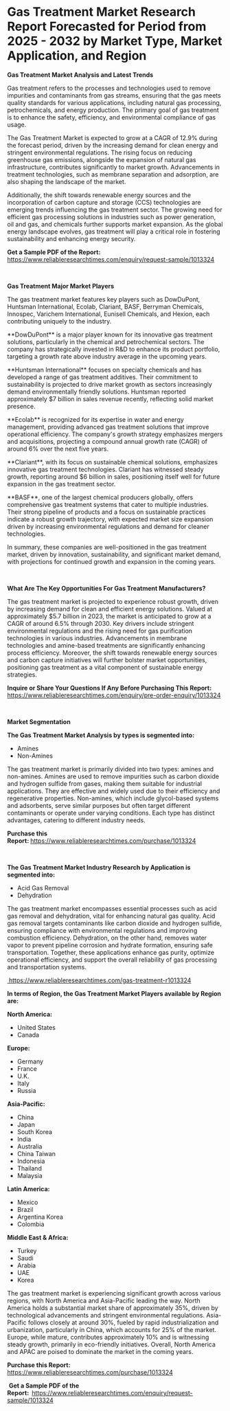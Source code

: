 <p><h1>Gas Treatment Market Research Report Forecasted for Period from 2025 -  2032 by Market Type, Market Application, and Region</h1></p><p><strong>Gas Treatment Market Analysis and Latest Trends</strong></p>
<p><p>Gas treatment refers to the processes and technologies used to remove impurities and contaminants from gas streams, ensuring that the gas meets quality standards for various applications, including natural gas processing, petrochemicals, and energy production. The primary goal of gas treatment is to enhance the safety, efficiency, and environmental compliance of gas usage.</p><p>The Gas Treatment Market is expected to grow at a CAGR of 12.9% during the forecast period, driven by the increasing demand for clean energy and stringent environmental regulations. The rising focus on reducing greenhouse gas emissions, alongside the expansion of natural gas infrastructure, contributes significantly to market growth. Advancements in treatment technologies, such as membrane separation and adsorption, are also shaping the landscape of the market.</p><p>Additionally, the shift towards renewable energy sources and the incorporation of carbon capture and storage (CCS) technologies are emerging trends influencing the gas treatment sector. The growing need for efficient gas processing solutions in industries such as power generation, oil and gas, and chemicals further supports market expansion. As the global energy landscape evolves, gas treatment will play a critical role in fostering sustainability and enhancing energy security.</p></p>
<p><strong>Get a Sample PDF of the Report:&nbsp;</strong> <a href="https://www.reliableresearchtimes.com/enquiry/request-sample/1013324?utm_campaign=3279&utm_medium=2&utm_source=Github&utm_content=ia&utm_term=17042025&utm_id=gas-treatment">https://www.reliableresearchtimes.com/enquiry/request-sample/1013324</a></p>
<p>&nbsp;</p>
<p><strong>Gas Treatment Major Market Players</strong></p>
<p><p>The gas treatment market features key players such as DowDuPont, Huntsman International, Ecolab, Clariant, BASF, Berryman Chemicals, Innospec, Varichem International, Eunisell Chemicals, and Hexion, each contributing uniquely to the industry.</p><p>**DowDuPont** is a major player known for its innovative gas treatment solutions, particularly in the chemical and petrochemical sectors. The company has strategically invested in R&D to enhance its product portfolio, targeting a growth rate above industry average in the upcoming years. </p><p>**Huntsman International** focuses on specialty chemicals and has developed a range of gas treatment additives. Their commitment to sustainability is projected to drive market growth as sectors increasingly demand environmentally friendly solutions. Huntsman reported approximately $7 billion in sales revenue recently, reflecting solid market presence.</p><p>**Ecolab** is recognized for its expertise in water and energy management, providing advanced gas treatment solutions that improve operational efficiency. The company's growth strategy emphasizes mergers and acquisitions, projecting a compound annual growth rate (CAGR) of around 6% over the next five years.</p><p>**Clariant**, with its focus on sustainable chemical solutions, emphasizes innovative gas treatment technologies. Clariant has witnessed steady growth, reporting around $6 billion in sales, positioning itself well for future expansion in the gas treatment sector.</p><p>**BASF**, one of the largest chemical producers globally, offers comprehensive gas treatment systems that cater to multiple industries. Their strong pipeline of products and a focus on sustainable practices indicate a robust growth trajectory, with expected market size expansion driven by increasing environmental regulations and demand for cleaner technologies.</p><p>In summary, these companies are well-positioned in the gas treatment market, driven by innovation, sustainability, and significant market demand, with projections for continued growth and expansion in the coming years.</p></p>
<p>&nbsp;</p>
<p><strong>What Are The Key Opportunities For Gas Treatment Manufacturers?</strong></p>
<p><p>The gas treatment market is projected to experience robust growth, driven by increasing demand for clean and efficient energy solutions. Valued at approximately $5.7 billion in 2023, the market is anticipated to grow at a CAGR of around 6.5% through 2030. Key drivers include stringent environmental regulations and the rising need for gas purification technologies in various industries. Advancements in membrane technologies and amine-based treatments are significantly enhancing process efficiency. Moreover, the shift towards renewable energy sources and carbon capture initiatives will further bolster market opportunities, positioning gas treatment as a vital component of sustainable energy strategies.</p></p>
<p><strong>Inquire or Share Your Questions If Any Before Purchasing This Report:</strong> <a href="https://www.reliableresearchtimes.com/enquiry/pre-order-enquiry/1013324?utm_campaign=3279&utm_medium=2&utm_source=Github&utm_content=ia&utm_term=17042025&utm_id=gas-treatment">https://www.reliableresearchtimes.com/enquiry/pre-order-enquiry/1013324</a></p>
<p>&nbsp;</p>
<p><strong>Market Segmentation</strong></p>
<p><strong>The Gas Treatment Market Analysis by types is segmented into:</strong></p>
<p><ul><li>Amines</li><li>Non-Amines</li></ul></p>
<p><p>The gas treatment market is primarily divided into two types: amines and non-amines. Amines are used to remove impurities such as carbon dioxide and hydrogen sulfide from gases, making them suitable for industrial applications. They are effective and widely used due to their efficiency and regenerative properties. Non-amines, which include glycol-based systems and adsorbents, serve similar purposes but often target different contaminants or operate under varying conditions. Each type has distinct advantages, catering to different industry needs.</p></p>
<p><strong>Purchase this Report:&nbsp;</strong><a href="https://www.reliableresearchtimes.com/purchase/1013324?utm_campaign=3279&utm_medium=2&utm_source=Github&utm_content=ia&utm_term=17042025&utm_id=gas-treatment">https://www.reliableresearchtimes.com/purchase/1013324</a></p>
<p>&nbsp;</p>
<p><strong>The Gas Treatment Market Industry Research by Application is segmented into:</strong></p>
<p><ul><li>Acid Gas Removal</li><li>Dehydration</li></ul></p>
<p><p>The gas treatment market encompasses essential processes such as acid gas removal and dehydration, vital for enhancing natural gas quality. Acid gas removal targets contaminants like carbon dioxide and hydrogen sulfide, ensuring compliance with environmental regulations and improving combustion efficiency. Dehydration, on the other hand, removes water vapor to prevent pipeline corrosion and hydrate formation, ensuring safe transportation. Together, these applications enhance gas purity, optimize operational efficiency, and support the overall reliability of gas processing and transportation systems.</p></p>
<p><a href="https://www.reliableresearchtimes.com/gas-treatment-r1013324?utm_campaign=3279&utm_medium=2&utm_source=Github&utm_content=ia&utm_term=17042025&utm_id=gas-treatment">&nbsp;https://www.reliableresearchtimes.com/gas-treatment-r1013324</a></p>
<p><strong>In terms of Region, the Gas Treatment Market Players available by Region are:</strong></p>
<p>
    <p> <strong> North America: </strong>
        <ul>
            <li>United States</li>
            <li>Canada</li>
        </ul>
        </p> 
    <p> <strong> Europe: </strong>
        <ul>
            <li>Germany</li>
            <li>France</li>
            <li>U.K.</li>
            <li>Italy</li>
            <li>Russia</li>
        </ul>
        </p> 
    <p> <strong> Asia-Pacific: </strong>
        <ul>
            <li>China</li>
            <li>Japan</li>
            <li>South Korea</li>
            <li>India</li>
            <li>Australia</li>
            <li>China Taiwan</li>
            <li>Indonesia</li>
            <li>Thailand</li>
            <li>Malaysia</li>
        </ul>
        </p> 
    <p> <strong> Latin America: </strong>
        <ul>
            <li>Mexico</li>
            <li>Brazil</li>
            <li>Argentina Korea</li>
            <li>Colombia</li>
        </ul>
        </p> 
    <p> <strong> Middle East & Africa: </strong>
        <ul>
            <li>Turkey</li>
            <li>Saudi</li>
            <li>Arabia</li>
            <li>UAE</li>
            <li>Korea</li>
        </ul>
    </p>
    </p>
<p><p>The gas treatment market is experiencing significant growth across various regions, with North America and Asia-Pacific leading the way. North America holds a substantial market share of approximately 35%, driven by technological advancements and stringent environmental regulations. Asia-Pacific follows closely at around 30%, fueled by rapid industrialization and urbanization, particularly in China, which accounts for 25% of the market. Europe, while mature, contributes approximately 10% and is witnessing steady growth, primarily in eco-friendly initiatives. Overall, North America and APAC are poised to dominate the market in the coming years.</p></p>
<p><strong>Purchase this Report: </strong><a href="https://www.reliableresearchtimes.com/purchase/1013324?utm_campaign=3279&utm_medium=2&utm_source=Github&utm_content=ia&utm_term=17042025&utm_id=gas-treatment">https://www.reliableresearchtimes.com/purchase/1013324</a></p>
<p>&nbsp;<strong>Get a Sample PDF of the Report:&nbsp;&nbsp;</strong><a href="https://www.reliableresearchtimes.com/enquiry/request-sample/1013324?utm_campaign=3279&utm_medium=2&utm_source=Github&utm_content=ia&utm_term=17042025&utm_id=gas-treatment">https://www.reliableresearchtimes.com/enquiry/request-sample/1013324</a></p>
<p><strong></strong></p>
<p><p></p><p></p><p></p></p>